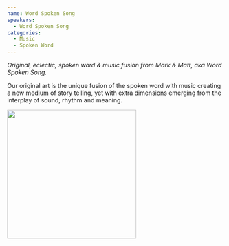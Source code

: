 ```yaml
---
name: Word Spoken Song
speakers:
  - Word Spoken Song
categories:
  - Music
  - Spoken Word
---
```


*Original, eclectic, spoken word & music fusion from Mark & Matt, aka Word Spoken Song.*

Our original art is the unique fusion of the spoken word with music creating a new medium of story telling, yet with extra dimensions emerging from the interplay of sound, rhythm and meaning.

<img src="../../assets/images/Word-Spoken-Song-Simon-Photo_compressed.jpg" width=300 />
